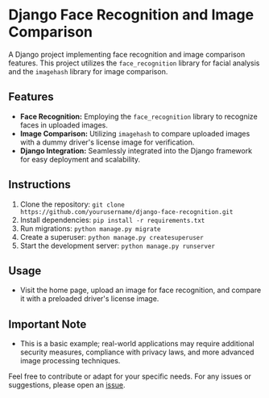 # Django Face Recognition and Image Comparison

A Django project implementing face recognition and image comparison features. This project utilizes the `face_recognition` library for facial analysis and the `imagehash` library for image comparison.

## Features
- **Face Recognition:** Employing the `face_recognition` library to recognize faces in uploaded images.
- **Image Comparison:** Utilizing `imagehash` to compare uploaded images with a dummy driver's license image for verification.
- **Django Integration:** Seamlessly integrated into the Django framework for easy deployment and scalability.

## Instructions
1. Clone the repository: `git clone https://github.com/yourusername/django-face-recognition.git`
2. Install dependencies: `pip install -r requirements.txt`
3. Run migrations: `python manage.py migrate`
4. Create a superuser: `python manage.py createsuperuser`
5. Start the development server: `python manage.py runserver`

## Usage
- Visit the home page, upload an image for face recognition, and compare it with a preloaded driver's license image.

## Important Note
- This is a basic example; real-world applications may require additional security measures, compliance with privacy laws, and more advanced image processing techniques.

Feel free to contribute or adapt for your specific needs. For any issues or suggestions, please open an [issue](https://github.com/yourusername/django-face-recognition/issues).
